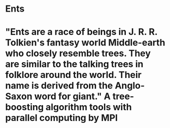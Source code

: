 Ents
====
"Ents are a race of beings in J. R. R. Tolkien's fantasy world Middle-earth who closely resemble trees. They are similar to the talking trees in folklore around the world. Their name is derived from the Anglo-Saxon word for giant."
A tree-boosting algorithm tools with parallel computing by MPI
===
